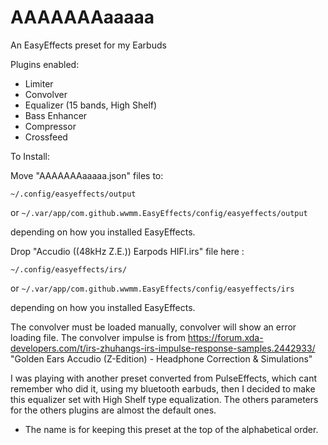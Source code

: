 # AAAAAAAaaaaa
An EasyEffects preset for my Earbuds

Plugins enabled:
- Limiter
- Convolver
- Equalizer (15 bands, High Shelf)
- Bass Enhancer
- Compressor
- Crossfeed



To Install:

Move "AAAAAAAaaaaa.json" files to:

<code>~/.config/easyeffects/output</code>

or
<code>~/.var/app/com.github.wwmm.EasyEffects/config/easyeffects/output</code>

depending on how you installed EasyEffects.


Drop "Accudio ((48kHz Z.E.)) Earpods HIFI.irs" file here :

<code>~/.config/easyeffects/irs/</code>

or
<code>~/.var/app/com.github.wwmm.EasyEffects/config/easyeffects/irs</code>

depending on how you installed EasyEffects.

The convolver must be loaded manually, convolver will show an error loading file.
The convolver impulse is from https://forum.xda-developers.com/t/irs-zhuhangs-irs-impulse-response-samples.2442933/ "Golden Ears Accudio (Z-Edition) - Headphone Correction & Simulations"

I was playing with another preset converted from PulseEffects, which cant remember who did it, using my bluetooth earbuds, then I decided to make this equalizer set with High Shelf type equalization. The others parameters for the others plugins are almost the default ones.   

* The name is for keeping this preset at the top of the alphabetical order.
